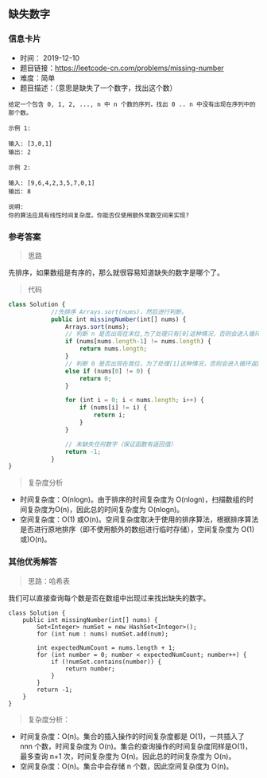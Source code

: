 ## 缺失数字

### 信息卡片

- 时间： 2019-12-10
- 题目链接：https://leetcode-cn.com/problems/missing-number
- 难度：简单
- 题目描述：（意思是缺失了一个数字，找出这个数）

```
给定一个包含 0, 1, 2, ..., n 中 n 个数的序列，找出 0 .. n 中没有出现在序列中的那个数。

示例 1:

输入: [3,0,1]
输出: 2

示例 2:

输入: [9,6,4,2,3,5,7,0,1]
输出: 8

说明:
你的算法应具有线性时间复杂度。你能否仅使用额外常数空间来实现?

```



### 参考答案

> 思路

先排序，如果数组是有序的，那么就很容易知道缺失的数字是哪个了。 



> 代码

```js
class Solution {
            //先排序 Arrays.sort(nums)，然后进行判断。
            public int missingNumber(int[] nums) {
                Arrays.sort(nums);
                // 判断 n 是否出现在末位,为了处理只有[0]这种情况，否则会进入循环返回-1
                if (nums[nums.length-1] != nums.length) {
                    return nums.length;
                }
                // 判断 0 是否出现在首位，为了处理[1]这种情况，否则会进入循环返回-1
                else if (nums[0] != 0) {
                    return 0;
                }

                for (int i = 0; i < nums.length; i++) {
                    if (nums[i] != i) {
                        return i;
                    }
                }

                // 未缺失任何数字（保证函数有返回值）
                return -1;
            }
}
```



> 复杂度分析

- 时间复杂度：O(nlogn)。由于排序的时间复杂度为 O(nlogn)，扫描数组的时间复杂度为O(n)，因此总的时间复杂度为 O(nlogn)。
- 空间复杂度：O(1) 或O(n)。空间复杂度取决于使用的排序算法，根据排序算法是否进行原地排序（即不使用额外的数组进行临时存储），空间复杂度为 O(1) 或)O(n)。





### 其他优秀解答

> 思路：哈希表

我们可以直接查询每个数是否在数组中出现过来找出缺失的数字。

```
class Solution {
    public int missingNumber(int[] nums) {
        Set<Integer> numSet = new HashSet<Integer>();
        for (int num : nums) numSet.add(num);

        int expectedNumCount = nums.length + 1;
        for (int number = 0; number < expectedNumCount; number++) {
            if (!numSet.contains(number)) {
                return number;
            }
        }
        return -1;
    }
}

```



> 复杂度分析：

- 时间复杂度：O(n)。集合的插入操作的时间复杂度都是 O(1)，一共插入了 nnn 个数，时间复杂度为 O(n)。集合的查询操作的时间复杂度同样是O(1)，最多查询 n+1 次，时间复杂度为 O(n)。因此总的时间复杂度为 O(n)。
- 空间复杂度：O(n)。集合中会存储 n 个数，因此空间复杂度为 O(n)。

